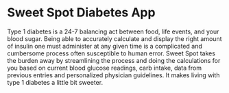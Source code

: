 # Sweet Spot Diabetes App

Type 1 diabetes is a 24-7 balancing act between food, life events, and your blood sugar. Being able to accurately calculate and display the right amount of insulin one must administer at any given time is a complicated and cumbersome process often susceptible to human error. Sweet Spot takes the burden away by streamlining the process and doing the calculations for you based on current blood glucose readings, carb intake, data from previous entries and personalized physician guidelines. It makes living with type 1 diabetes a little bit sweeter.
